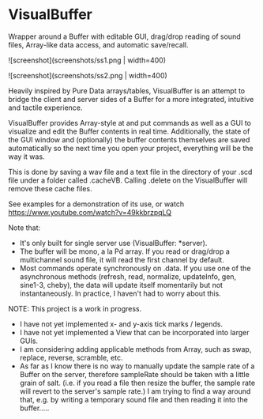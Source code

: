 # VisualBuffer
Wrapper around a Buffer with editable GUI, drag/drop reading of sound files, Array-like data access, and automatic save/recall.

![screenshot](screenshots/ss1.png | width=400)

![screenshot](screenshots/ss2.png | width=400)

Heavily inspired by Pure Data arrays/tables, VisualBuffer is an attempt to bridge the client and server sides of a Buffer for a more integrated, intuitive and tactile experience.

VisualBuffer provides Array-style at and put commands as well as a GUI to visualize and edit the Buffer contents in real time. Additionally, the state of the GUI window and (optionally) the buffer contents themselves are saved automatically so the next time you open your project, everything will be the way it was.

This is done by saving a wav file and a text file in the directory of your .scd file under a folder called .cacheVB. Calling .delete on the VisualBuffer will remove these cache files.

See examples for a demonstration of its use, or watch https://www.youtube.com/watch?v=49kkbrzpqLQ

Note that:

- It's only built for single server use (VisualBuffer: *server).
- The buffer will be mono, a la Pd array. If you read or drag/drop a multichannel sound file, it will read the first channel by default.
- Most commands operate synchronously on .data. If you use one of the asynchronous methods (refresh, read, normalize, updateInfo, gen, sine1-3, cheby), the data will update itself momentarily but not instantaneously. In practice, I haven't had to worry about this.

NOTE: This project is a work in progress.
- I have not yet implemented x- and y-axis tick marks / legends.
- I have not yet implemented a View that can be incorporated into larger GUIs.
- I am considering adding applicable methods from Array, such as swap, replace, reverse, scramble, etc.
- As far as I know there is no way to manually update the sample rate of a Buffer on the server, therefore sampleRate should be taken with a little grain of salt. (i.e. if you read a file then resize the buffer, the sample rate will revert to the server's sample rate.) I am trying to find a way around that, e.g. by writing a temporary sound file and then reading it into the buffer.....

